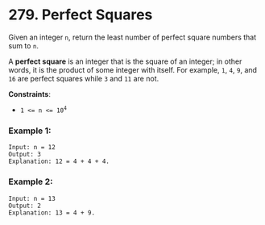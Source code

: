 # 279. Perfect Squares

Given an integer `n`, return the least number of perfect square numbers that sum to `n`.

A **perfect square** is an integer that is the square of an integer; in other words, it is the product of some integer with itself. For example, `1`, `4`, `9`, and `16` are perfect squares while `3` and `11` are not.

**Constraints**:
- <code>1 <= n <= 10<sup>4</sup></code>

### Example 1:
```
Input: n = 12
Output: 3
Explanation: 12 = 4 + 4 + 4.
```

### Example 2:
```
Input: n = 13
Output: 2
Explanation: 13 = 4 + 9.
```
